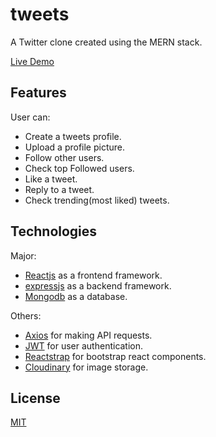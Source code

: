 # tweets

A Twitter clone created using the MERN stack.

[Live Demo](https://amr-tweets.herokuapp.com/)

## Features

User can:
  
- Create a tweets profile.
- Upload a profile picture.
- Follow other users.
- Check top Followed users.
- Like a tweet.
- Reply to a tweet.
- Check trending(most liked) tweets.

## Technologies

Major:

- [Reactjs](https://reactjs.org/) as a frontend framework.
- [expressjs](https://expressjs.com/) as a backend framework.
- [Mongodb](https://www.mongodb.com/) as a database.

Others:

- [Axios](https://github.com/axios/axios) for making API requests.
- [JWT](https://jwt.io/) for user authentication.
- [Reactstrap](https://reactstrap.github.io/) for bootstrap react components.
- [Cloudinary](https://cloudinary.com/) for image storage.

## License
[MIT](https://choosealicense.com/licenses/mit/)

